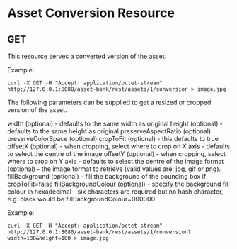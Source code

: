 # Asset Conversion Resource
## GET
This resource serves a converted version of the asset.

Example:
```
curl -X GET -H "Accept: application/octet-stream" http://127.0.0.1:8080/asset-bank/rest/assets/1/conversion > image.jpg
```

The following parameters can be supplied to get a resized or cropped version of the asset.

width (optional) - defaults to the same width as original
height (optional) - defaults to the same height as original
preserveAspectRatio (optional)
preserveColorSpace (optional)
cropToFit (optional) - this defaults to true  
offsetX (optional) - when cropping, select where to crop on X axis - defaults to select the centre of the image
offsetY (optional) - when cropping, select where to crop on Y axis - defaults to select the centre of the image
format (optional) - the image format to retrieve (valid values are: jpg, gif or png).
fillBackground (optional) - fill the background of the bounding box if cropToFit=false
fillBackgroundColour (optional) - specify the background fill colour in hexadecimal - six characters are required but no hash character, e.g. black would be fillBackgroundColour=000000

Example:
```
curl -X GET -H "Accept: application/octet-stream" http://127.0.0.1:8080/asset-bank/rest/assets/1/conversion?width=100&height=100 > image.jpg
```
